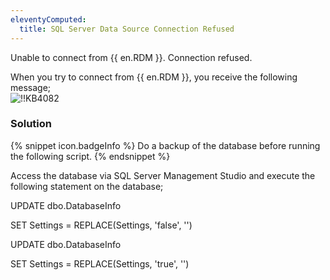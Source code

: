 ```yaml
---
eleventyComputed:
  title: SQL Server Data Source Connection Refused
---
```

Unable to connect from {{ en.RDM }}. Connection refused.  

When you try to connect from {{ en.RDM }}, you receive the following message;  
![!!KB4082](https://webdevolutions.azureedge.net/docs/en/kb/KB4082.png)
### Solution  
{% snippet icon.badgeInfo %}
Do a backup of the database before running the following script.
{% endsnippet %}  

Access the database via SQL Server Management Studio and execute the following statement on the database;  

UPDATE dbo.DatabaseInfo  

SET Settings = REPLACE(Settings, '<AllowAccessWindowsPVM>false</AllowAccessWindowsPVM>', '')  

UPDATE dbo.DatabaseInfo  

SET Settings = REPLACE(Settings, '<AllowAccessWindowsRDM>true</AllowAccessWindowsRDM>', '')  
